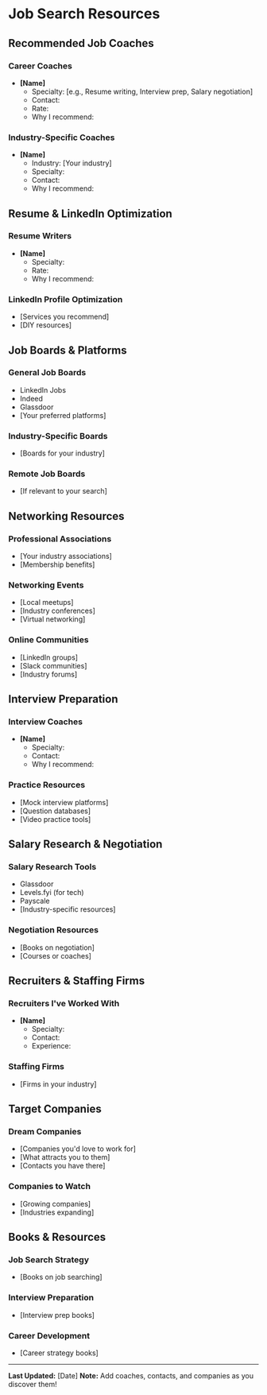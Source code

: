 # Job Search Resources

## Recommended Job Coaches

### Career Coaches
- **[Name]**
  - Specialty: [e.g., Resume writing, Interview prep, Salary negotiation]
  - Contact:
  - Rate:
  - Why I recommend:

### Industry-Specific Coaches
- **[Name]**
  - Industry: [Your industry]
  - Specialty:
  - Contact:
  - Why I recommend:

## Resume & LinkedIn Optimization

### Resume Writers
- **[Name]**
  - Specialty:
  - Rate:
  - Why I recommend:

### LinkedIn Profile Optimization
- [Services you recommend]
- [DIY resources]

## Job Boards & Platforms

### General Job Boards
- LinkedIn Jobs
- Indeed
- Glassdoor
- [Your preferred platforms]

### Industry-Specific Boards
- [Boards for your industry]

### Remote Job Boards
- [If relevant to your search]

## Networking Resources

### Professional Associations
- [Your industry associations]
- [Membership benefits]

### Networking Events
- [Local meetups]
- [Industry conferences]
- [Virtual networking]

### Online Communities
- [LinkedIn groups]
- [Slack communities]
- [Industry forums]

## Interview Preparation

### Interview Coaches
- **[Name]**
  - Specialty:
  - Contact:
  - Why I recommend:

### Practice Resources
- [Mock interview platforms]
- [Question databases]
- [Video practice tools]

## Salary Research & Negotiation

### Salary Research Tools
- Glassdoor
- Levels.fyi (for tech)
- Payscale
- [Industry-specific resources]

### Negotiation Resources
- [Books on negotiation]
- [Courses or coaches]

## Recruiters & Staffing Firms

### Recruiters I've Worked With
- **[Name]**
  - Specialty:
  - Contact:
  - Experience:

### Staffing Firms
- [Firms in your industry]

## Target Companies

### Dream Companies
- [Companies you'd love to work for]
- [What attracts you to them]
- [Contacts you have there]

### Companies to Watch
- [Growing companies]
- [Industries expanding]

## Books & Resources

### Job Search Strategy
- [Books on job searching]

### Interview Preparation
- [Interview prep books]

### Career Development
- [Career strategy books]

---

**Last Updated:** [Date]
**Note:** Add coaches, contacts, and companies as you discover them!

